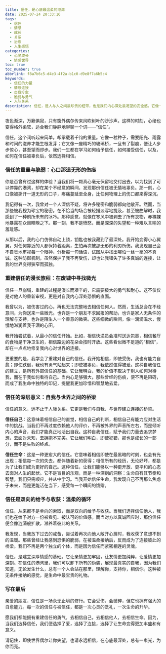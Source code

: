 ```yaml
---
title: 信任，是心底最温柔的港湾
date: 2025-07-24 20:33:16
tags:
  - 信任
  - 情感
  - 成长
  - 关系
  - 治愈
  - 人生感悟
categories:
  - 心灵成长
  - 情感世界
toc: true
toc_number: true
abbrlink: f8a7b6c5-d4e3-4f2a-b1c0-d9e8f7a6b5c4
keywords:
  - 信任的力量
  - 情感连接
  - 自我疗愈
  - 脆弱与勇气
  - 人际关系
description: 信任，是人与人之间最珍贵的纽带，也是我们内心深处最渴望的安全感。它像一束微光，照亮前行的路，也像一座港湾，承载着我们所有的脆弱与希望。这篇文章将带你走进信任的世界，感受它从破碎到重建的漫长旅程，理解它在自我与世界之间搭建的桥梁，并最终发现，信任不仅是对他人的交付，更是对生命本身的温柔拥抱。
---
```


夜色渐深，万籁俱寂，只有窗外偶尔传来风吹树叶的沙沙声。这样的时刻，心绪也变得格外柔软，适合我们静静地聊聊一个词——“信任”。

信任，这个词听起来简单，却承载着千钧的重量。它像一粒种子，需要阳光、雨露和时间的滋养才能生根发芽；它又像一座精巧的玻璃桥，一旦有了裂痕，便让人步步惊心，甚至望而却步。我们一生都在学习如何给予信任，如何接受信任，以及，如何在信任被辜负后，依然选择相信。

### 信任的重量与脆弱：心口那道无形的伤痕

你是否曾有过这样的体验？当我们将一颗真心毫无保留地交付出去，以为找到了可以停靠的港湾，却在某个不经意的瞬间，发现那份信任被无情地辜负。那一刻，心口像被撕开一道无形的口子，疼痛蔓延至全身，比任何物理上的伤口都来得深沉。

我记得有一次，我曾对一个人深信不疑，将许多秘密和脆弱都向他敞开。然而，当那些被我视为珍宝的秘密，在不恰当的场合被轻描淡写地提及，甚至被曲解时，我感到了一种前所未有的冰冷。那种感觉，就像在寒风中被剥去了所有衣物，赤裸裸地暴露在众目睽睽之下。那一刻，我不是愤怒，而是深深的失望和一种难以言喻的羞耻感。

从那以后，我的心门仿佛自动上锁，钥匙也被我藏到了最深处。我开始变得小心翼翼，对任何靠近的人都保持着距离，生怕再次被那无形的利刃所伤。我发现自己会不自觉地审视每一个眼神，分析每一句话语，试图从中找出哪怕一丝一毫的不真诚。这种防御机制，虽然保护了我不再受伤，却也让我错失了许多真诚的连接，让我的世界变得狭窄而孤独。

### 重建信任的漫长旅程：在废墟中寻找微光

信任一旦崩塌，重建的过程是漫长而艰辛的，它需要极大的勇气和耐心。这不仅仅是对他人的重新审视，更是对自我内心深处恐惧的直面。

我曾以为，被伤害过的心，再也无法完整地去相信任何人。然而，生活总会在不经意间，为你送来一些微光。也许是一个朋友不求回报的帮助，也许是家人无条件的理解与支持，也许是陌生人一个善意的微笑。这些细微的瞬间，像一滴滴温水，慢慢地滋润着我干涸的心田。

我开始尝试着，从最小的信任开始。比如，相信快递员会准时送达包裹，相信餐厅的食物是干净卫生的，相信路边的花朵会按时开放。这些看似微不足道的“相信”，却在一点点地修复我内心对世界的连接。

更重要的是，我学会了重建对自己的信任。我开始相信，即使受伤，我也有能力自愈；即使跌倒，我也有勇气站起来；即使被辜负，我依然值得被爱。这种自我信任的建立，是所有外部信任的基础。它让我明白，我的价值不取决于别人如何对待我，而在于我如何看待自己。当内心足够强大，那些曾经的伤痕，便不再是阻碍，而成了我生命中独特的印记，提醒我更加珍惜和智慧地去爱。

### 信任的深层意义：自我与世界之间的桥梁

信任的意义，远不止于人际关系。它更是我们与自我、与世界建立连接的桥梁。

**信任自己**：这意味着相信自己的直觉，相信自己的判断，相信自己有能力应对生活中的挑战。当我们不再过度依赖他人的评价，不再被外界的声音所左右，而是倾听内心的声音，我们才能真正地活出自我。这种自我信任，赋予我们力量去追求梦想，去面对未知，去拥抱不完美。它让我们明白，即使犯错，那也是成长的一部分，而不是失败的终点。

**信任生命**：这是一种更宏大的信任。它意味着相信即使在最黑暗的时刻，也会有光出现；相信每一次的失去，都伴随着新的获得；相信所有的经历，无论好坏，都是为了让我们成为更好的自己。这种信任，让我们能够以一种更开放、更平和的心态去面对人生的起伏。它不是盲目的乐观，而是一种深刻的洞察：生命自有其节奏和智慧，我们只需顺应，并从中学习。当我开始信任生命，我发现自己不再那么焦虑于未来，而是更能活在当下，感受每一个瞬间的馈赠。

### 信任是双向的给予与收获：温柔的循环

信任，从来都不是单向的索取，而是双向的给予与收获。当我们选择信任他人，我们也在给予对方一份被看见、被认可的价值感。而当对方以真诚回应时，那份信任便会像涟漪般扩散，滋养着彼此的关系。

我发现，当我放下过去的戒备，尝试着再次向他人敞开心扉时，我收获了意想不到的温暖。那些曾经让我感到恐惧的脆弱，在被温柔接纳后，反而成为了连接彼此的桥梁。我们不再是两个独立的个体，而是因为信任而紧密相连的灵魂。

信任，是建立深厚情感的基础。它让亲情更加牢固，让友情更加纯粹，让爱情更加深刻。在信任的港湾里，我们可以卸下所有的伪装，展现最真实的自我，因为我们知道，无论发生什么，总有一个人会站在那里，理解你，支持你，相信你。这种被无条件接纳的感觉，是生命中最宝贵的礼物。

### 写在最后

亲爱的朋友，信任是一场永无止境的修行。它会受伤，会破碎，但它也拥有强大的自愈能力。每一次的信任与被信任，都是一次心灵的洗礼，一次生命的升华。

愿我们都能拥有重建信任的勇气，去相信自己，去相信他人，去相信生命。因为，当我们选择信任，我们便选择了爱，选择了连接，选择了让生命变得更加丰盛和有意义。

请记住，即使世界偶尔让你失望，也请永远相信，在心底最深处，总有一束光，为你而亮。